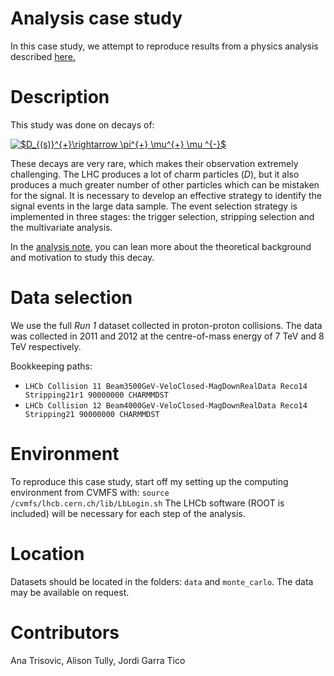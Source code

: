 # Analysis case study

In this case study, we attempt to reproduce results from a physics analysis described [here.](https://cds.cern.ch/record/1421263/files/LHCb-ANA-2012-025.pdf)

# Description

This study was done on decays of: 

<a href="https://www.codecogs.com/eqnedit.php?latex=$D_{(s)}^{&plus;}\rightarrow&space;\pi^{&plus;}&space;\mu^{&plus;}&space;\mu&space;^{-}$" target="_blank"><img src="https://latex.codecogs.com/gif.latex?$D_{(s)}^{&plus;}\rightarrow&space;\pi^{&plus;}&space;\mu^{&plus;}&space;\mu&space;^{-}$" title="$D_{(s)}^{+}\rightarrow \pi^{+} \mu^{+} \mu ^{-}$" /></a>

These decays are very rare, which makes their observation extremely challenging. The LHC produces a lot of charm particles (_D_), but it also produces a much greater number of other particles which can be mistaken for the signal. It is necessary to develop an effective strategy to identify the signal events in the large data sample. The event selection strategy is implemented in three stages: the trigger selection, stripping selection and the multivariate analysis.

In the [analysis note](https://cds.cern.ch/record/1421263/files/LHCb-ANA-2012-025.pdf), you can lean more about the theoretical background and motivation to study this decay.

# Data selection

We use the full *Run 1* dataset collected in proton-proton collisions. The data was collected in 2011 and 2012 at the centre-of-mass energy of 7 TeV and 8 TeV respectively.

Bookkeeping paths:
- `LHCb Collision 11 Beam3500GeV-VeloClosed-MagDownRealData Reco14 Stripping21r1 90000000 CHARMMDST`
- `LHCb Collision 12 Beam4000GeV-VeloClosed-MagDownRealData Reco14 Stripping21 90000000 CHARMMDST`

# Environment

To reproduce this case study, start off my setting up the computing environment from CVMFS with: 
`source  /cvmfs/lhcb.cern.ch/lib/LbLogin.sh`
The LHCb software (ROOT is included) will be necessary for each step of the analysis.

# Location

Datasets should be located in the folders: `data` and `monte_carlo`. The data may be available on request.

# Contributors 

Ana Trisovic, Alison Tully, Jordi Garra Tico
